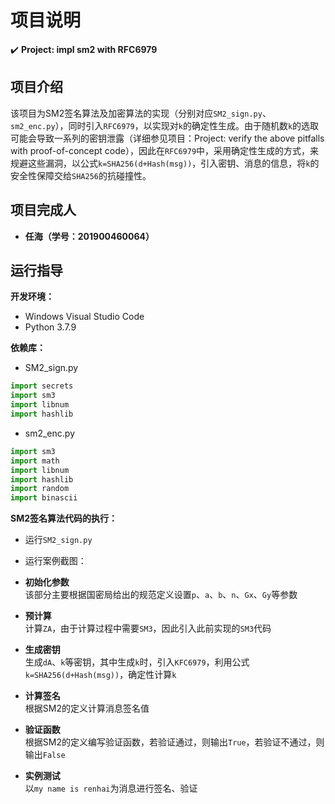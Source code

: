 项目说明
===
:heavy_check_mark: **Project: impl sm2 with RFC6979**  
## 项目介绍 
该项目为SM2签名算法及加密算法的实现（分别对应`SM2_sign.py`、`sm2_enc.py`），同时引入`RFC6979`，以实现对`k`的确定性生成。由于随机数`k`的选取可能会导致一系列的密钥泄露（详细参见项目：Project: verify the above pitfalls with proof-of-concept code），因此在`RFC6979`中，采用确定性生成的方式，来规避这些漏洞，以公式`k=SHA256(d+Hash(msg))`，引入密钥、消息的信息，将`k`的安全性保障交给`SHA256`的抗碰撞性。
 ## 项目完成人
  * **任海（学号：201900460064）**  
 ## 运行指导 
 **开发环境：** 
 * Windows Visual Studio Code  
 * Python 3.7.9  
 
 **依赖库：**  
 * SM2_sign.py  
 ```Python
import secrets
import sm3
import libnum
import hashlib
 ```
 * sm2_enc.py  
  ```Python
import sm3
import math
import libnum
import hashlib
import random
import binascii
```

 **SM2签名算法代码的执行：**  
 * 运行`SM2_sign.py`
 * 运行案例截图：
 
 
 
 * **初始化参数**  
 该部分主要根据国密局给出的规范定义设置`p`、`a`、`b`、`n`、`Gx`、`Gy`等参数
 * **预计算**  
 计算`ZA`，由于计算过程中需要`SM3`，因此引入此前实现的`SM3`代码
 * **生成密钥**  
 生成`dA`、`k`等密钥，其中生成`k`时，引入`KFC6979`，利用公式`k=SHA256(d+Hash(msg))`，确定性计算`k`
 * **计算签名**  
 根据SM2的定义计算消息签名值
 * **验证函数**  
 根据SM2的定义编写验证函数，若验证通过，则输出`True`，若验证不通过，则输出`False`
 * **实例测试**  
 以`my name is renhai`为消息进行签名、验证
 
 
